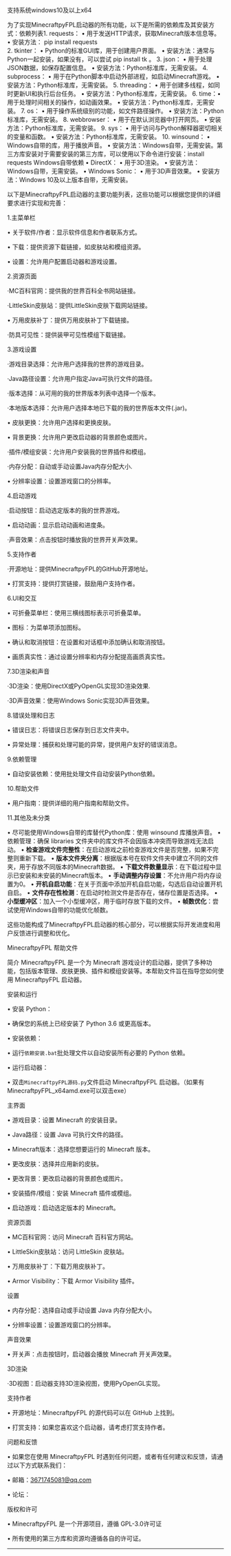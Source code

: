 支持系统windows10及以上x64

为了实现MinecraftpyFPL启动器的所有功能，以下是所需的依赖库及其安装方式：依赖列表1. requests：
• 用于发送HTTP请求，获取Minecraft版本信息等。
• 安装方法：  pip install requests  
2. tkinter：
• Python的标准GUI库，用于创建用户界面。
• 安装方法：通常与Python一起安装，如果没有，可以尝试  pip install tk  。
3. json：
• 用于处理JSON数据，如保存配置信息。
• 安装方法：Python标准库，无需安装。
4. subprocess：
• 用于在Python脚本中启动外部进程，如启动Minecraft游戏。
• 安装方法：Python标准库，无需安装。
5. threading：
• 用于创建多线程，如同时更新UI和执行后台任务。
• 安装方法：Python标准库，无需安装。
6. time：• 用于处理时间相关的操作，如动画效果。
• 安装方法：Python标准库，无需安装。
7. os：
• 用于操作系统级别的功能，如文件路径操作。
• 安装方法：Python标准库，无需安装。
8. webbrowser：
• 用于在默认浏览器中打开网页。
• 安装方法：Python标准库，无需安装。
9. sys：
• 用于访问与Python解释器密切相关的变量和函数。
• 安装方法：Python标准库，无需安装。
10. winsound：
• Windows自带的库，用于播放声音。
• 安装方法：Windows自带，无需安装。第三方库安装对于需要安装的第三方库，可以使用以下命令进行安装：install requests
Windows自带依赖
• DirectX：
• 用于3D渲染。
• 安装方法：Windows自带，无需安装。
• Windows Sonic：
• 用于3D声音效果。
• 安装方法：Windows 10及以上版本自带，无需安装。




以下是MinecraftpyFPL启动器的主要功能列表，这些功能可以根据您提供的详细要求进行实现和完善：


1.主菜单栏

• 关于软件/作者：显示软件信息和作者联系方式。

• 下载：提供资源下载链接，如皮肤站和模组资源。

• 设置：允许用户配置启动器和游戏设置。


2.资源页面

·MC百科官网：提供我的世界百科全书网站链接。

·LittleSkin皮肤站：提供LittleSkin皮肤下载网站链接。

• 万用皮肤补丁：提供万用皮肤补丁下载链接。

·防具可见性：提供装甲可见性模组下载链接。


3.游戏设置

·游戏目录选择：允许用户选择我的世界的游戏目录。

·Java路径设置：允许用户指定Java可执行文件的路径。

·版本选择：从可用的我的世界版本列表中选择一个版本。

·本地版本选择：允许用户选择本地已下载的我的世界版本文件(.jar)。

• 皮肤更换：允许用户选择和更换皮肤。

• 背景更换：允许用户更改启动器的背景颜色或图片。

·插件/模组安装：允许用户安装我的世界插件和模组。

·内存分配：自动或手动设置Java内存分配大小.

• 分辨率设置：设置游戏窗口的分辨率。


4.启动游戏

·启动按钮：启动选定版本的我的世界游戏。

• 启动动画：显示启动动画和进度条。

·声音效果：点击按钮时播放我的世界开关声效果。


5.支持作者

·开源地址：提供MinecraftpyFPL的GitHub开源地址。

• 打赏支持：提供打赏链接，鼓励用户支持作者。


6.UI和交互

• 可折叠菜单栏：使用三横线图标表示可折叠菜单。

• 图标：为菜单项添加图标。

• 确认和取消按钮：在设置和对话框中添加确认和取消按钮。

• 画质真实性：通过设置分辨率和内存分配提高画质真实性。


7.3D渲染和声音

·3D渲染：使用DirectX或PyOpenGL实现3D渲染效果.

·3D声音效果：使用Windows Sonic实现3D声音效果。


8.错误处理和日志

• 错误日志：将错误日志保存到日志文件夹中。

• 异常处理：捕获和处理可能的异常，提供用户友好的错误消息。


9.依赖管理

• 自动安装依赖：使用批处理文件自动安装Python依赖。


10.帮助文件

• 用户指南：提供详细的用户指南和帮助文件。


11.其他及未分类

• 尽可能使用Windows自带的库替代Python库：使用  winsound  库播放声音。
•依赖管理：确保  libraries  文件夹中的库文件不会因版本冲突而导致游戏无法启动。
 • **检查游戏文件完整性**：在启动游戏之前检查游戏文件是否完整，如果不完整则重新下载。
• **版本文件夹分离**：根据版本号在软件文件夹中建立不同的文件夹，用于存放不同版本的Minecraft数据。
• **下载文件数量显示**：在下载过程中显示已安装和未安装的Minecraft版本。
• **手动调整内存设置**：不允许用户将内存设置为0。
• **开机自启功能**：在关于页面中添加开机自启功能，勾选后自动设置开机自启。
• **文件存在性检测**：在启动时检测文件是否存在，储存位置是否选择。
• **小型缓冲区**：加入一个小型缓冲区，用于临时存放下载的文件。
• **帧数优化**：尝试使用Windows自带的功能优化帧数。

这些功能构成了MinecraftpyFPL启动器的核心部分，可以根据实际开发进度和用户反馈进行调整和优化。




MinecraftpyFPL 帮助文件


简介
MinecraftpyFPL 是一个为 Minecraft 游戏设计的启动器，提供了多种功能，包括版本管理、皮肤更换、插件和模组安装等。本帮助文件旨在指导您如何使用 MinecraftpyFPL 启动器。


安装和运行

• 安装 Python：

• 确保您的系统上已经安装了 Python 3.6 或更高版本。


• 安装依赖：

• 运行`依赖安装.bat`批处理文件以自动安装所有必要的 Python 依赖。


• 运行启动器：

• 双击`MinecraftpyFPL源码.py`文件启动 MinecraftpyFPL 启动器。（如果有MinecraftpyFPL_x64amd.exe可以双击exe）


主界面

• 游戏目录：设置 Minecraft 的安装目录。

• Java路径：设置 Java 可执行文件的路径。

• Minecraft版本：选择您想要运行的 Minecraft 版本。

• 更改皮肤：选择并应用新的皮肤。

• 更改背景：更改启动器的背景颜色或图片。

• 安装插件/模组：安装 Minecraft 插件或模组。

• 启动游戏：启动选定版本的 Minecraft。


资源页面

• MC百科官网：访问 Minecraft 百科官方网站。

• LittleSkin皮肤站：访问 LittleSkin 皮肤站。

• 万用皮肤补丁：下载万用皮肤补丁。

• Armor Visibility：下载 Armor Visibility 插件。


设置

• 内存分配：选择自动或手动设置 Java 内存分配大小。

• 分辨率设置：设置游戏窗口的分辨率。


声音效果

• 开关声：点击按钮时，启动器会播放 Minecraft 开关声效果。


3D渲染

·3D视图：启动器支持3D渲染视图，使用PyOpenGL实现。


支持作者

• 开源地址：MinecraftpyFPL 的源代码可以在 GitHub 上找到。

• 打赏支持：如果您喜欢这个启动器，请考虑打赏支持作者。


问题和反馈

• 如果您在使用 MinecraftpyFPL 时遇到任何问题，或者有任何建议和反馈，请通过以下方式联系我们：

• 邮箱：3671745081@qq.com

• 论坛：


版权和许可

• MinecraftpyFPL 是一个开源项目，遵循 GPL-3.0许可证

• 所有使用的第三方库和资源均遵循各自的许可证。


---




